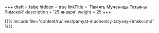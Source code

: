 +++
draft = false
hidden = true
linkTitle = 'Память Мученицы Татьяны Римской'
description = '25 января'
weight = 25
+++

{{% include file="content/ru/lives/pamyat-muchenicy-tatyany-rimskoi.md" %}}

